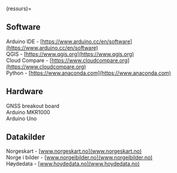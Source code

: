 (ressurs)=

## Software
Arduino IDE - [https://www.arduino.cc/en/software](https://www.arduino.cc/en/software) <br>
QGIS - [https://www.qgis.org](https://www.qgis.org) <br>
Cloud Compare - [https://www.cloudcompare.org](https://www.cloudcompare.org) <br>
Python - [https://www.anaconda.com](https://www.anaconda.com) <br>


## Hardware
GNSS breakout board <br>
Arduino MKR1000 <br>
Arduino Uno <br>


## Datakilder
Norgeskart - [www.norgeskart.no](www.norgeskart.no) <br>
Norge i bilder - [www.norgeibilder.no](www.norgeibilder.no) <br>
Høydedata - [www.hoydedata.no](www.hoydedata.no) <br>
